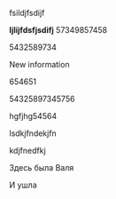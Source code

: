 fsildjfsdijf

**Ijlijfdsfjsdifj**
57349857458


5432589734

New information

654651


54325897345756



hgfjhg54564

lsdkjfndekjfn



kdjfnedfkj


Здесь была Валя

И ушла 